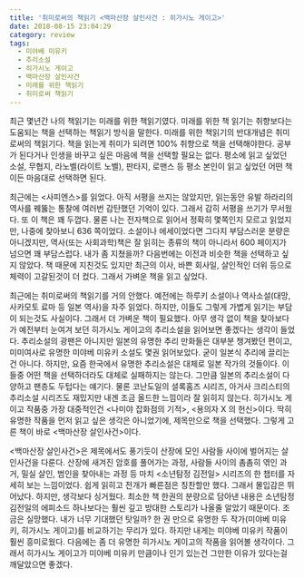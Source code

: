 ```yaml
---
title: '취미로써의 책읽기 <백마산장 살인사건 : 히가시노 게이고>'
date: 2018-08-15 23:04:29
category: review
tags:
  - 미야베 미유키
  - 추리소설
  - 히가시노 게이고
  - 백마산장 살인사건
  - 미래를 위한 책읽기
  - 취미로써 책읽기
---
```


최근 몇년간 나의 책읽기는 미래를 위한 책읽기였다. 미래를 위한 책 읽기는 취향보다는 도움되는 책을 선택하는 책읽기 방식을 말한다. 미래를 위한 책읽기의 반대개념은 취미로써의 책읽기다. 책을 읽는게 취미가 되려면 100% 취향으로 책을 선택해야한다. 공부가 된다거나 인생을 바꾸고 싶은 마음에 책을 선택할 필요는 없다. 평소에 읽고 싶었던 소설, 무협지, 라노벨(라이트 노벨), 판타지, 로맨스 등 평소 본인이 읽고 싶었던 어떤 책이든 마음대로 선택하면 된다.

최근에는 <사피엔스>를 읽었다. 아직 서평을 쓰지는 않았지만, 읽는동안 유발 하라리의 역사를 꿰뚫는 통찰에 여러번 감탄했던 기억이 있다. 그래서 감히 서평을 쓰기가 무서웠다. 또 이 책은 꽤 두껍다. 물론 나는 전자책으로 읽어서 정확히 몇쪽인지 모르고 읽었지만, 나중에 찾아보니 636 쪽이었다. 소설이나 에세이었다면 그다지 부담스러운 분량은 아니겠지만, 역사(또는 사회과학)책은 잘 읽히는 종류의 책이 아니라서 600 페이지가 넘으면 꽤 부담스럽다. 내가 좀 지쳤을까? 다음번에는 이전과 비슷한 책을 선택하고 싶지 않았다. 책 때문에 지친것도 있지만 최근의 이사, 바쁜 회사일, 살인적인 더위 등으로 체력이 고갈된것이 더 컸다. 그래서 가벼운 책을 읽고 싶었다.

최근에는 취미로써의 책읽기를 거의 안했다. 예전에는 하루키 소설이나 역사소설(대망, 사카모토 료마 등 일본 역사)을 자주 읽었다. 하지만, 이들도 그렇게 가볍게 읽기는 부담이 되는것도 사실이다. 그래서 더 가벼운 책이 필요했다. 아무 생각 없이 책을 찾아보다가 예전부터 눈여겨 보던 히가시노 게이고의 추리소설을 읽어보면 좋겠다는 생각이 들었다. 추리소설의 광팬은 아니지만 일본의 유명한 추리 만화들은 대부분 챙겨봤던 편이고, 미미여사로 유명한 미야베 미유키 소설도 몇권 읽어보았다. 굳이 일본식 추리에 끌리는건 아니다. 하지만, 요즘 한국에서 유명한 추리소설은 대체로 일본 작가의 것들이다. 이들중 어떤 책을 선택하더라도 대체로 실패하지는 않는다. 그만큼 일본의 추리소설이 다양하고 팬층도 두텁다는 얘기다. 물론 코난도일의 셜록홈즈 시리즈, 아거사 크리스티의 추리소설 시리즈도 재밌지만 내겐 조금 올드한 느낌이라 잘 읽히지 않는다. 히가시노 게이고 작품중 가장 대중적인건 <나미야 잡화점의 기적>, <용의자 X 의 헌신>이다. 딱히 유명한 작품을 먼저 읽고 싶은 생각은 아니었기에, 제목만으로 책을 선택했다. 그렇게 고른 책이 바로 <백마산장 살인사건>이다.

<백마산장 살인사건>은 제목에서도 풍기듯이 산장에 모인 사람들 사이에 벌어지는 살인사건을 다룬다. 산장에 새겨진 암호를 풀어가는 과정, 사람들 사이의 촘촘히 엮인 과거, 밀실 살인, 범인을 찾아내는 과정 등 마치 <소년탐정 김전일> 시리즈의 한 챕터를 자세히 보는 느낌이었다. 쉽게 읽히고 전개가 빠른점은 칭찬할만 했다. 그래서 몰입감은 뛰어났다. 하지만, 생각보다 싱거웠다. 최소한 책 한권의 분량으로 담아낸 내용은 소년탐정 김전일의 에피소드 하나보다는 훨씬 깊고 방대한 스토리가 나올줄 알았기 때문이다. 조금은 실망했다. 내가 너무 기대했던 탓일까? 한 권 만으로 유명한 두 작가(미야베 미유키, 히가시노 게이고)를 비교하기는 무리가 있다. 하지만 내게는 미야베 미유키 작품이 훨씬 흥미로웠다. 다음에는 좀 더 유명한 히가시노 게이고의 작품을 읽어볼 생각이다. 그래서 히가시노 게이고가 미야베 미유키 만큼이나 인기 있는건 그만한 이유가 있다는걸 깨달았으면 좋겠다.
